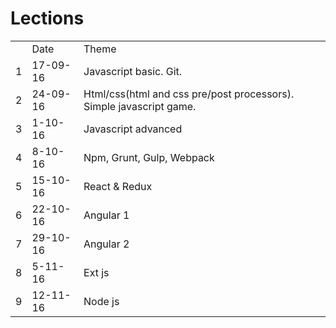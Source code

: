 # Lections
<table>
  <th> 
    <td>Date</td>
    <td>Theme</td>
  </th>
  <tr>
    <td>1</td>
    <td>17-09-16</td>
    <td>Javascript basic. Git.</td>
  </tr>
  <tr>
    <td>2</td>
    <td>24-09-16</td>
    <td>Html/css(html and css pre/post processors). Simple javascript game.</td>
  </tr>
  <tr>
    <td>3</td>
    <td>1-10-16</td>
    <td>Javascript advanced</td>
  </tr>
  <tr>
    <td>4</td>
    <td>8-10-16</td>
    <td>Npm, Grunt, Gulp, Webpack</td>
  </tr>
  <tr>
    <td>5</td>
    <td>15-10-16</td>
    <td>React & Redux</td>
  </tr>
  <tr>
    <td>6</td>
    <td>22-10-16</td>
    <td>Angular 1</td>
  </tr>
  <tr>
    <td>7</td>
    <td>29-10-16</td>
    <td>Angular 2</td>
  </tr>
  <tr>
    <td>8</td>
    <td>5-11-16</td>
    <td>Ext js</td>
  </tr>
  <tr>
    <td>9</td>
    <td>12-11-16</td>
    <td>Node js</td>
  </tr>
</table>
